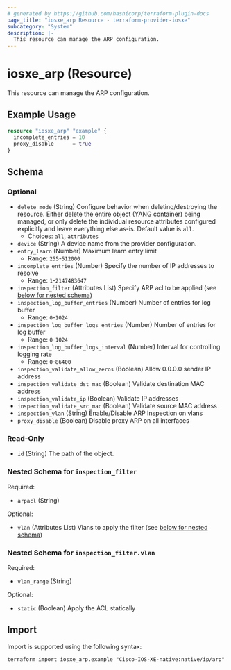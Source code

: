 ```yaml
---
# generated by https://github.com/hashicorp/terraform-plugin-docs
page_title: "iosxe_arp Resource - terraform-provider-iosxe"
subcategory: "System"
description: |-
  This resource can manage the ARP configuration.
---
```


# iosxe_arp (Resource)

This resource can manage the ARP configuration.

## Example Usage

```terraform
resource "iosxe_arp" "example" {
  incomplete_entries = 10
  proxy_disable      = true
}
```

<!-- schema generated by tfplugindocs -->
## Schema

### Optional

- `delete_mode` (String) Configure behavior when deleting/destroying the resource. Either delete the entire object (YANG container) being managed, or only delete the individual resource attributes configured explicitly and leave everything else as-is. Default value is `all`.
  - Choices: `all`, `attributes`
- `device` (String) A device name from the provider configuration.
- `entry_learn` (Number) Maximum learn entry limit
  - Range: `255`-`512000`
- `incomplete_entries` (Number) Specify the number of IP addresses to resolve
  - Range: `1`-`2147483647`
- `inspection_filter` (Attributes List) Specify ARP acl to be applied (see [below for nested schema](#nestedatt--inspection_filter))
- `inspection_log_buffer_entries` (Number) Number of entries for log buffer
  - Range: `0`-`1024`
- `inspection_log_buffer_logs_entries` (Number) Number of entries for log buffer
  - Range: `0`-`1024`
- `inspection_log_buffer_logs_interval` (Number) Interval for controlling logging rate
  - Range: `0`-`86400`
- `inspection_validate_allow_zeros` (Boolean) Allow 0.0.0.0 sender IP address
- `inspection_validate_dst_mac` (Boolean) Validate destination MAC address
- `inspection_validate_ip` (Boolean) Validate IP addresses
- `inspection_validate_src_mac` (Boolean) Validate source MAC address
- `inspection_vlan` (String) Enable/Disable ARP Inspection on vlans
- `proxy_disable` (Boolean) Disable proxy ARP on all interfaces

### Read-Only

- `id` (String) The path of the object.

<a id="nestedatt--inspection_filter"></a>
### Nested Schema for `inspection_filter`

Required:

- `arpacl` (String)

Optional:

- `vlan` (Attributes List) Vlans to apply the filter (see [below for nested schema](#nestedatt--inspection_filter--vlan))

<a id="nestedatt--inspection_filter--vlan"></a>
### Nested Schema for `inspection_filter.vlan`

Required:

- `vlan_range` (String)

Optional:

- `static` (Boolean) Apply the ACL statically

## Import

Import is supported using the following syntax:

```shell
terraform import iosxe_arp.example "Cisco-IOS-XE-native:native/ip/arp"
```
